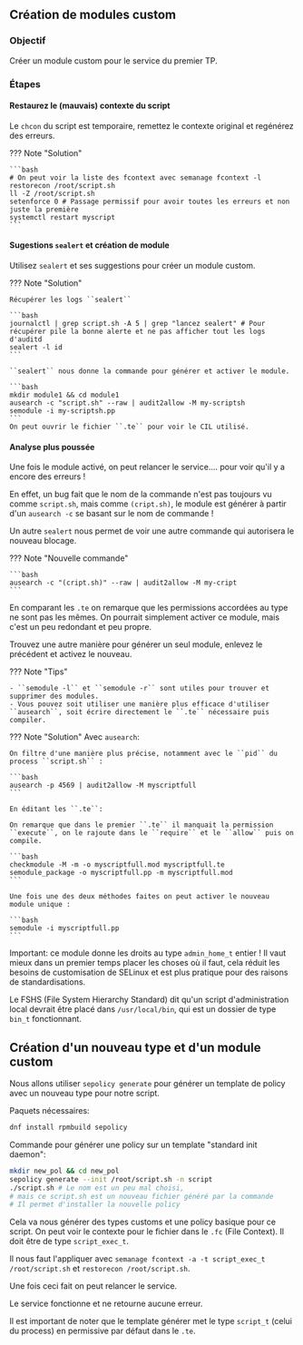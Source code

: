 ## Création de modules custom 

### Objectif

Créer un module custom pour le service du premier TP.

### Étapes

#### Restaurez le (mauvais) contexte du script

Le ``chcon`` du script est temporaire, remettez le contexte original et regénérez des erreurs.

??? Note "Solution"

    ```bash
    # On peut voir la liste des fcontext avec semanage fcontext -l 
    restorecon /root/script.sh
    ll -Z /root/script.sh
    setenforce 0 # Passage permissif pour avoir toutes les erreurs et non juste la première
    systemctl restart myscript
    ```
    
#### Sugestions ``sealert`` et création de module

Utilisez ``sealert`` et ses suggestions pour créer un module custom. 

??? Note "Solution"

    Récupérer les logs ``sealert``
    
    ```bash
    journalctl | grep script.sh -A 5 | grep "lancez sealert" # Pour récupérer pile la bonne alerte et ne pas afficher tout les logs d'auditd
    sealert -l id
    ```

    ``sealert`` nous donne la commande pour générer et activer le module.

    ```bash
    mkdir module1 && cd module1
    ausearch -c "script.sh" --raw | audit2allow -M my-scriptsh
    semodule -i my-scriptsh.pp 
    ```
    On peut ouvrir le fichier ``.te`` pour voir le CIL utilisé.

#### Analyse plus poussée

Une fois le module activé, on peut relancer le service.... pour voir qu'il y a encore des erreurs !

En effet, un bug fait que le nom de la commande n'est pas toujours vu comme ``script.sh``, mais comme ``(cript.sh)``, le module est générer à partir d'un ``ausearch -c`` se basant sur le nom de commande !

Un autre ``sealert`` nous permet de voir une autre commande qui autorisera le nouveau blocage.

??? Note "Nouvelle commande"

    ```bash
    ausearch -c "(cript.sh)" --raw | audit2allow -M my-cript
    ```

En comparant les ``.te`` on remarque que les permissions accordées au type ne sont pas les mêmes. On pourrait simplement activer ce module, mais c'est un peu redondant et peu propre.

Trouvez une autre manière pour générer un seul module, enlevez le précédent et activez le nouveau.

??? Note "Tips"

    - ``semodule -l`` et ``semodule -r`` sont utiles pour trouver et supprimer des modules.
    - Vous pouvez soit utiliser une manière plus efficace d'utiliser ``ausearch``, soit écrire directement le ``.te`` nécessaire puis compiler.


??? Note "Solution"
    Avec ``ausearch``:

    On filtre d'une manière plus précise, notamment avec le ``pid`` du process ``script.sh`` : 
    
    ```bash
    ausearch -p 4569 | audit2allow -M myscriptfull
    ```

    En éditant les ``.te``:
    
    On remarque que dans le premier ``.te`` il manquait la permission ``execute``, on le rajoute dans le ``require`` et le ``allow`` puis on compile.
    
    ```bash
    checkmodule -M -m -o myscriptfull.mod myscriptfull.te
    semodule_package -o myscriptfull.pp -m myscriptfull.mod
    ```

    Une fois une des deux méthodes faites on peut activer le nouveau module unique :
    
    ```bash
    semodule -i myscriptfull.pp
    ```

Important: ce module donne les droits au type ``admin_home_t`` entier ! Il vaut mieux dans un premier temps placer les choses où il faut, cela réduit les besoins de customisation de SELinux et est plus pratique pour des raisons de standardisations.

Le FSHS (File System Hierarchy Standard) dit qu'un script d'administration local devrait être placé dans ``/usr/local/bin``, qui est un dossier de type ``bin_t`` fonctionnant.  


## Création d'un nouveau type et d'un module custom

Nous allons utiliser ``sepolicy generate`` pour générer un template de policy avec un nouveau type pour notre script.

Paquets nécessaires:

```bash
dnf install rpmbuild sepolicy
```

Commande pour générer une policy sur un template "standard init daemon":

```bash
mkdir new_pol && cd new_pol
sepolicy generate --init /root/script.sh -n script
./script.sh # Le nom est un peu mal choisi, 
# mais ce script.sh est un nouveau fichier généré par la commande
# Il permet d'installer la nouvelle policy
```

Cela va nous générer des types customs et une policy basique pour ce script.
On peut voir le contexte pour le fichier dans le ``.fc`` (File Context). Il doit être de type ``script_exec_t``.

Il nous faut l'appliquer avec ``semanage fcontext -a -t script_exec_t /root/script.sh`` et ``restorecon /root/script.sh``.

Une fois ceci fait on peut relancer le service.

Le service fonctionne et ne retourne aucune erreur.

Il est important de noter que le template générer met le type ``script_t`` (celui du process) en permissive par défaut dans le ``.te``.




